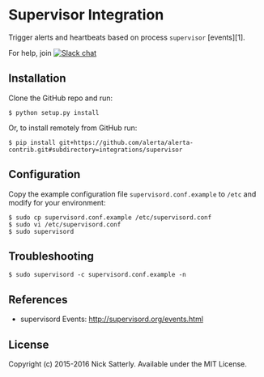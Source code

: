 Supervisor Integration
======================

Trigger alerts and heartbeats based on process `supervisor` [events][1].

For help, join [![Slack chat](https://img.shields.io/badge/chat-on%20slack-blue?logo=slack)](https://slack.alerta.dev)

Installation
------------

Clone the GitHub repo and run:

    $ python setup.py install

Or, to install remotely from GitHub run:

    $ pip install git+https://github.com/alerta/alerta-contrib.git#subdirectory=integrations/supervisor

Configuration
-------------

Copy the example configuration file `supervisord.conf.example` to `/etc`
and modify for your environment:

    $ sudo cp supervisord.conf.example /etc/supervisord.conf
    $ sudo vi /etc/supervisord.conf
    $ sudo supervisord


Troubleshooting
---------------

    $ sudo supervisord -c supervisord.conf.example -n

References
----------

  * supervisord Events: http://supervisord.org/events.html

License
-------

Copyright (c) 2015-2016 Nick Satterly. Available under the MIT License.
